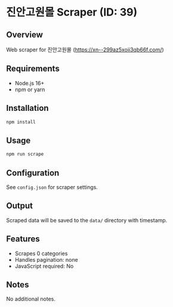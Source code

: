 # 진안고원몰 Scraper (ID: 39)

## Overview
Web scraper for 진안고원몰 (https://xn--299az5xoii3qb66f.com/)

## Requirements
- Node.js 16+
- npm or yarn

## Installation
```bash
npm install
```

## Usage
```bash
npm run scrape
```

## Configuration
See `config.json` for scraper settings.

## Output
Scraped data will be saved to the `data/` directory with timestamp.

## Features
- Scrapes 0 categories
- Handles pagination: none
- JavaScript required: No

## Notes
No additional notes.
